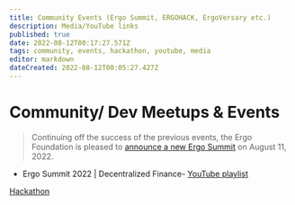 ```yaml
---
title: Community Events (Ergo Summit, ERGOHACK, ErgoVersary etc.)
description: Media/YouTube links 
published: true
date: 2022-08-12T00:17:27.571Z
tags: community, events, hackathon, youtube, media
editor: markdown
dateCreated: 2022-08-12T00:05:27.427Z
---
```


# Community/ Dev Meetups & Events
>Continuing off the success of the previous events, the Ergo Foundation is pleased to [announce a new Ergo Summit](https://ergoplatform.org/en/blog/Ergo-Summit/) on August 11, 2022. 

- Ergo Summit 2022 | Decentralized Finance- [YouTube playlist](https://www.youtube.com/playlist?list=PL8-KVrs6vXLSfo4V2V64BFvqIKR65xUEl)

[Hackathon](/en/Ergo/Hackathon)